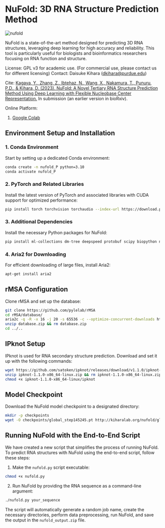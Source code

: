 # NuFold: 3D RNA Structure Prediction Method
![nufold](https://media.github.itap.purdue.edu/user/6911/files/5e300498-a159-40e4-9de4-a008ec7466fc)

NuFold is a state-of-the-art method designed for predicting 3D RNA structures, leveraging deep learning for high accuracy and reliability. This tool is particularly useful for biologists and bioinformatics researchers focusing on RNA function and structure.

License: GPL v3 for academic use. (For commercial use, please contact us for different licensing)
Contact: Daisuke Kihara (dkihara@purdue.edu)

Cite: [Kagaya, Y., Zhang, Z., Ibtehaz, N., Wang, X., Nakamura, T., Punuru, P.D., & Kihara, D. (2023). NuFold: A Novel Tertiary RNA Structure Prediction Method Using Deep Learning with Flexible Nucleobase Center Representation.](https://www.biorxiv.org/content/10.1101/2023.09.20.558715v1) In submission (an earlier version in bioRxiv).

Online Platform:
1. [Google Colab](https://colab.research.google.com/github/kiharalab/nufold/blob/master/ColabNuFold.ipynb)

## Environment Setup and Installation

### 1. Conda Environment
Start by setting up a dedicated Conda environment:

```bash
conda create -n nufold_P python=3.10
conda activate nufold_P
```

### 2. PyTorch and Related Libraries
Install the latest version of PyTorch and associated libraries with CUDA support for optimized performance:

```bash
pip install torch torchvision torchaudio --index-url https://download.pytorch.org/whl/cu117
```

### 3. Additional Dependencies
Install the necessary Python packages for NuFold:

```bash
pip install ml-collections dm-tree deepspeed protobuf scipy biopython numpy shutil
```

### 4. Aria2 for Downloading
For efficient downloading of large files, install Aria2:

```bash
apt-get install aria2
```

## rMSA Configuration
Clone rMSA and set up the database:

```bash
git clone https://github.com/pylelab/rMSA
cd rMSA/database/
aria2c -q -R -x 16 -j 20 -s 65536 -c --optimize-concurrent-downloads https://kiharalab.org/nufold/database.zip
unzip database.zip && rm database.zip
cd ../..
```

## IPknot Setup
IPknot is used for RNA secondary structure prediction. Download and set it up with the following commands:

```bash
wget https://github.com/satoken/ipknot/releases/download/v1.1.0/ipknot-1.1.0-x86_64-linux.zip
unzip ipknot-1.1.0-x86_64-linux.zip && rm ipknot-1.1.0-x86_64-linux.zip
chmod +x ipknot-1.1.0-x86_64-linux/ipknot
```

## Model Checkpoint
Download the NuFold model checkpoint to a designated directory:

```bash
mkdir -p checkpoints
wget -O checkpoints/global_step145245.pt http://kiharalab.org/nufold/global_step145245.pt
```

## Running NuFold with the End-to-End Script
We have created a new script that simplifies the process of running NuFold. To predict RNA structures with NuFold using the end-to-end script, follow these steps:

1. Make the `nufold.py` script executable:

```bash
chmod +x nufold.py
```

2. Run NuFold by providing the RNA sequence as a command-line argument:

```bash
./nufold.py your_sequence
```

The script will automatically generate a random job name, create the necessary directories, perform data preprocessing, run NuFold, and save the output in the `nufold_output.zip` file.